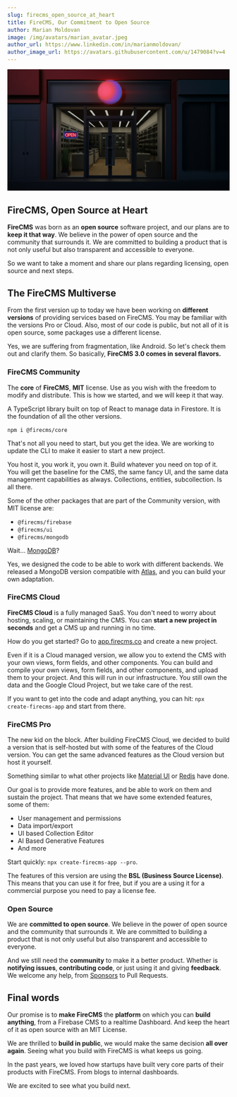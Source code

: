 ```yaml
---
slug: firecms_open_source_at_heart
title: FireCMS, Our Commitment to Open Source
author: Marian Moldovan
image: /img/avatars/marian_avatar.jpeg
author_url: https://www.linkedin.com/in/marianmoldovan/
author_image_url: https://avatars.githubusercontent.com/u/1479084?v=4
---
```


![Open Source](../static/img/blog/firecms_open_source.jpg)

## FireCMS, Open Source at Heart

**FireCMS** was born as an **open source** software project, and our plans are to **keep it that way**. We believe in the power of open source and the community that surrounds it. We are committed to building a product that is not only useful but also transparent and accessible to everyone.

So we want to take a moment and share our plans regarding licensing, open source and next steps.

## The FireCMS Multiverse

From the first version up to today we have been working on **different versions** of providing services based on FireCMS. You may be familiar with the versions Pro or Cloud. Also, most of our code is public, but not all of it is open source, some packages use a different license.

Yes, we are suffering from fragmentation, like Android. So let's check them out and clarify them. So basically, **FireCMS 3.0 comes in several flavors.**

### FireCMS Community

The **core** of **FireCMS**, **MIT** license. Use as you wish with the freedom to modify and distribute. This is how we started, and we will keep it that way.

A TypeScript library built on top of React to manage data in Firestore. It is the foundation of all the other versions.

```
npm i @firecms/core
```

That's not all you need to start, but you get the idea. We are working to update the CLI to make it easier to start a new project.

You host it, you work it, you own it. Build whatever you need on top of it. You will get the baseline for the CMS, the same fancy UI, and the same data management capabilities as always. Collections, entities, subcollection. Is all there.

Some of the other packages that are part of the Community version, with MIT license are:
- `@firecms/firebase`
- `@firecms/ui`
- `@firecms/mongodb`

Wait... [MongoDB](https://www.mongodb.com/)? 

Yes, we designed the code to be able to work with different backends. We released a MongoDB version compatible with [Atlas](https://www.mongodb.com/lp/cloud/atlas/), and you can build your own adaptation.

### FireCMS Cloud

**FireCMS Cloud** is a fully managed SaaS. You don't need to worry about hosting, scaling, or maintaining the CMS. You can **start a new project in seconds** and get a CMS up and running in no time.

How do you get started? Go to [app.firecms.co](https://app.firecms.co) and create a new project.

Even if it is a Cloud managed version, we allow you to extend the CMS with your own views, form fields, and other components. You can build and compile your own views, form fields, and other components, and upload them to your project. And this will run in our infrastructure. You still own the data and the Google Cloud Project, but we take care of the rest.

If you want to get into the code and adapt anything, you can hit: `npx create-firecms-app` and start from there.

### FireCMS Pro

The new kid on the block. After building FireCMS Cloud, we decided to build a version that is self-hosted but with some of the features of the Cloud version. You can get the same advanced features as the Cloud version but host it yourself.

Something similar to what other projects like [Material UI](https://mui.com/) or [Redis](https://redis.io/) have done.

Our goal is to provide more features, and be able to work on them and sustain the project. That means that we have some extended features, some of them:
- User management and permissions
- Data import/export
- UI based Collection Editor
- AI Based Generative Features
- And more

Start quickly: `npx create-firecms-app --pro`.

The features of this version are using the **BSL (Business Source License)**. This means that you can use it for free, but if you are a using it for a commercial purpose you need to pay a license fee.

### Open Source

We are **committed to open source**. We believe in the power of open source and the community that surrounds it. We are committed to building a product that is not only useful but also transparent and accessible to everyone.

And we still need the **community** to make it a better product. Whether is **notifying issues**, **contributing code**, or just using it and giving **feedback**. We welcome any help, from [Sponsors](https://github.com/sponsors/firecmsco) to Pull Requests.

## Final words

Our promise is to **make FireCMS** the **platform** on which you can **build anything**, from a Firebase CMS to a realtime Dashboard. And keep the heart of it as open source with an MIT License. 

We are thrilled to **build in public**, we would make the same decision **all over again**. Seeing what you build with FireCMS is what keeps us going.

In the past years, we loved how startups have built very core parts of their products with FireCMS. From blogs to internal dashboards.

We are excited to see what you build next.
